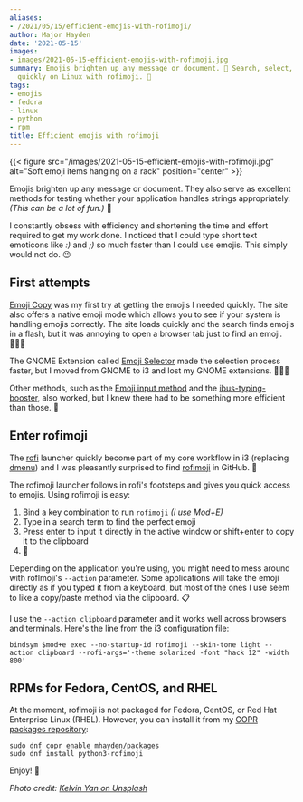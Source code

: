 ```yaml
---
aliases:
- /2021/05/15/efficient-emojis-with-rofimoji/
author: Major Hayden
date: '2021-05-15'
images:
- images/2021-05-15-efficient-emojis-with-rofimoji.jpg
summary: Emojis brighten up any message or document. 🌻 Search, select, and use emojis
  quickly on Linux with rofimoji. 🤗
tags:
- emojis
- fedora
- linux
- python
- rpm
title: Efficient emojis with rofimoji
---
```


{{< figure src="/images/2021-05-15-efficient-emojis-with-rofimoji.jpg" alt="Soft emoji items hanging on a rack" position="center" >}}

Emojis brighten up any message or document. They also serve as excellent methods
for testing whether your application handles strings appropriately. _(This can
be a lot of fun.)_ 🤭

I constantly obsess with efficiency and shortening the time and effort required
to get my work done. I noticed that I could type short text emoticons like _:)_
and _;)_ so much faster than I could use emojis. This simply would not do. 😉

## First attempts

[Emoji Copy] was my first try at getting the emojis I needed quickly. The site
also offers a native emoji mode which allows you to see if your system is
handling emojis correctly. The site loads quickly and the search finds emojis in
a flash, but it was annoying to open a browser tab just to find an emoji. 🤦🏻‍♂️

The GNOME Extension called [Emoji Selector] made the selection process faster,
but I moved from GNOME to i3 and lost my GNOME extensions. 🤷🏻‍♂️

Other methods, such as the [Emoji input method] and the [ibus-typing-booster],
also worked, but I knew there had to be something more efficient than those. 🤔

[Emoji Copy]: https://www.emojicopy.com/
[Emoji Selector]: https://extensions.gnome.org/extension/1162/emoji-selector/
[Emoji input method]: https://fedoramagazine.org/boost-typing-emoji-fedora-28-workstation/
[ibus-typing-booster]: https://mike-fabian.github.io/ibus-typing-booster/

## Enter rofimoji

The [rofi] launcher quickly become part of my core workflow in i3 (replacing
[dmenu]) and I was pleasantly surprised to find [rofimoji] in GitHub. 🤗

The rofimoji launcher follows in rofi's footsteps and gives you quick access to
emojis. Using rofimoji is easy:

1. Bind a key combination to run `rofimoji` _(I use Mod+E)_
2. Type in a search term to find the perfect emoji
3. Press enter to input it directly in the active window or shift+enter to copy
   it to the clipboard
4. 🎉

Depending on the application you're using, you might need to mess around with
roflmoji's `--action` parameter. Some applications will take the emoji directly
as if you typed it from a keyboard, but most of the ones I use seem to like a
copy/paste method via the clipboard. 📋

I use the `--action clipboard` parameter and it works well across browsers and
terminals. Here's the line from the i3 configuration file:

```text
bindsym $mod+e exec --no-startup-id rofimoji --skin-tone light --action clipboard --rofi-args='-theme solarized -font "hack 12" -width 800'
```

[rofi]: https://github.com/davatorium/rofi
[dmenu]: https://tools.suckless.org/dmenu/
[rofimoji]: https://github.com/fdw/rofimoji

## RPMs for Fedora, CentOS, and RHEL

At the moment, rofimoji is not packaged for Fedora, CentOS, or Red Hat
Enterprise Linux (RHEL). However, you can install it from my [COPR packages
repository]:

```text
sudo dnf copr enable mhayden/packages
sudo dnf install python3-rofimoji
```

Enjoy! 🍰

[COPR packages repository]: https://copr.fedorainfracloud.org/coprs/mhayden/packages/

*Photo credit: [Kelvin Yan on Unsplash](https://unsplash.com/photos/dGrfSEcwK74)*